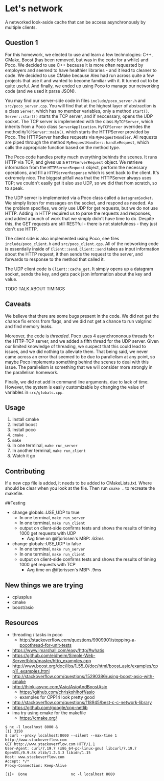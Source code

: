 # Let's network
A networked look-aside cache that can be access asynchronously by multiple clients.

## Question 1
For this homework, we elected to use and learn a few technologies: C++, CMake, Boost (has been removed, but was in the code for a while) and Poco. 
We decided to use C++ because it is more often requested by employers and seemed to have healthier libraries - and it lead to cleaner to code. 
We decided to use CMake because Alex had run across quite a few projects that use it and wanted to become familiar with it. It turned out to be quite useful.
And finally, we ended up using Poco to manage our networking code (and we used it parse JSON).

You may find our server-side code in files `include/poco_server.h` and `src/poco_server.cpp`.
You will find that at the highest layer of abstraction is a class `Server`, which has no member variables, only a method `start()`. 
`Server::start()` starts the TCP server, and if neccessary, opens the UDP socket. 
The TCP server is implemented with the class `MyTCPServer`, which inherits from a Poco class `ServerApplication`. 
`MyTCPServer` overrides the method `MyTCPServer::main()`, which starts the HTTPServer provided by Poco. 
The HTTPServer handles requests via `MyRequestHandler`.
All requests are piped through the method `MyRequestHandler::handleRequest`, which calls the appropriate function based on the method type. 

The Poco code handles pretty much everything behinds the scenes.
It runs HTTP via TCP, and gives us a `HTTPServerRequest` object. 
We retrieve information from the `HTTPServerRequest` object, perform the necessary operations, and fill a `HTTPServerResponse` which is sent back to the client.
It's extremely nice. 
The biggest pitfall was that the HTTPServer always uses TCP; we couldn't easily get it also use UDP, so we did that from scratch, so to speak.

The UDP server is implemented via a Poco class called a `DatagramSocket`. 
We simply listen for messages on the socket, and respond as needed. 
As the problem specifies, we only use UDP for get requests, but we do not use HTTP. 
Adding in HTTP required us to parse the requests and responses, and added a bunch of work that we simply didn't have time to do. 
Despite this, the GET requests are still RESTful - there is not statefulness - they just don't use HTTP.

The client side is also implemented using Poco, see files `include/poco_client.h` and `src/poco_client.cpp`.
All of the networking code is essentially inside of `Client::send`. 
`Client::send` takes as input information about the HTTP request, it then sends the request to the server, and forwards to response to the method that called it. 

The UDP client code is `Client::cache_get`. 
It simply opens up a datagram socket, sends the key, and gets pack json information about the key and value. 

TODO TALK ABOUT TIMINGS

## Caveats
We believe that there are some bugs present in the code. We did not get the chance fix errors from flags, and we did not get a chance to run valgrind and find memory leaks. 

Moreover, the code is *threaded*. Poco uses 4 asynchrononous threads for the HTTP-TCP server, and we added a fifth thread for the UDP server. Given our limited knowledge of threading, we suspect that this could lead to issues, and we did nothing to alleviate them. That being said, we never came across an error that seemed to be due to parallelism at any point, so maybe Poco implements something behind the scenes to deal with this issue. The parallelism is something that we will consider more strongly in the parallelism homework. 

Finally, we did not add in command line arguments, due to lack of time.
However, the system is easily customizable by changing the value of variables in `src/globals.cpp`. 

## Usage
1. Install cmake
2. Install boost
3. Install poco
4. `cmake .`
5. `make`
6. In one terminal, `make run_server`
7. In another terminal, `make run_client`
8. Watch it go

## Contributing
If a new cpp file is added, it needs to be added to CMakeLists.txt.
Where should be clear when you look at the file.
Then run `cmake .` to recreate the makefile.

##Testing
  * change globals::USE_UDP to true
    * In one terminal, `make run_server`
    * In one terminal, `make run_client` 
    * output on client-side confirms tests and shows the results of timing 1000 get requests with UDP
      * Avg time on @ifjorissen's MBP: .63ms
  * change globals::USE_UDP to false
    * In one terminal, `make run_server`
    * In one terminal, `make run_client` 
    * output on client-side confirms tests and shows the results of timing 1000 get requests with TCP
      * Avg time on @ifjorissen's MBP: .9ms

## New things we are trying
- cplusplus
- cmake
- boost/asio

## Resources
- threading / tasks in poco
    - http://stackoverflow.com/questions/9909901/stopping-a-pocothread-for-unit-tests
- https://www.jmarshall.com/easy/http/#whatis
- https://github.com/eidheim/Simple-Web-Server/blob/master/http_examples.cpp
- http://www.boost.org/doc/libs/1_55_0/doc/html/boost_asio/examples/cpp11_examples.html
- http://stackoverflow.com/questions/15290386/using-boost-asio-with-cmake
- http://think-async.com/Asio/AsioAndBoostAsio
    - https://github.com/chriskohlhoff/asio
    - examples for CPP14 look pretty good
- http://stackoverflow.com/questions/118945/best-c-c-network-library
- https://github.com/google/cpp-netlib
- ima try using cmake for the makefile
    - https://cmake.org/

```
$ nc -l localhost 8000 &
[1] 3150
$ curl --proxy localhost:8000 --silent --max-time 1 http://www.stackoverflow.com
GET http://www.stackoverflow.com HTTP/1.1
User-Agent: curl/7.19.7 (x86_64-pc-linux-gnu) libcurl/7.19.7 OpenSSL/0.9.8k zlib/1.2.3.3 libidn/1.15
Host: www.stackoverflow.com
Accept: */*
Proxy-Connection: Keep-Alive

[1]+  Done                    nc -l localhost 8000
```
